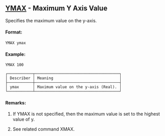 ## [YMAX](https://help.hexagonmi.com/bundle/MSC_Nastran_2022.4/page/Nastran_Combined_Book/qrg/casecontrol4c/TOC.YMAX.xhtml) - Maximum Y Axis Value

Specifies the maximum value on the y-axis.

#### Format:

```nastran
YMAX ymax
```

#### Example:

```nastran
YMAX 100
```

```text
┌───────────┬─────────────────────────────────────┐
│ Describer │ Meaning                             │
├───────────┼─────────────────────────────────────┤
│ ymax      │ Maximum value on the y-axis (Real). │
└───────────┴─────────────────────────────────────┘
```
#### Remarks:

1. If YMAX is not specified, then the maximum value is set to the highest value of y.

2. See related command XMAX.

